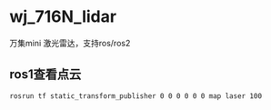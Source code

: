 # wj_716N_lidar

万集mini 激光雷达，支持ros/ros2

## ros1查看点云
```bash
rosrun tf static_transform_publisher 0 0 0 0 0 0 map laser 100
```